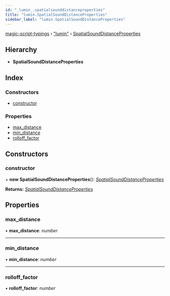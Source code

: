 ```yaml
---
id: "_lumin_.spatialsounddistanceproperties"
title: "lumin.SpatialSoundDistanceProperties"
sidebar_label: "lumin.SpatialSoundDistanceProperties"
---
```


[magic-script-typings](../index.md) › [&quot;lumin&quot;](../modules/_lumin_.md) › [SpatialSoundDistanceProperties](_lumin_.spatialsounddistanceproperties.md)

## Hierarchy

* **SpatialSoundDistanceProperties**

## Index

### Constructors

* [constructor](_lumin_.spatialsounddistanceproperties.md#constructor)

### Properties

* [max_distance](_lumin_.spatialsounddistanceproperties.md#max_distance)
* [min_distance](_lumin_.spatialsounddistanceproperties.md#min_distance)
* [rolloff_factor](_lumin_.spatialsounddistanceproperties.md#rolloff_factor)

## Constructors

###  constructor

\+ **new SpatialSoundDistanceProperties**(): *[SpatialSoundDistanceProperties](_lumin_.spatialsounddistanceproperties.md)*

**Returns:** *[SpatialSoundDistanceProperties](_lumin_.spatialsounddistanceproperties.md)*

## Properties

###  max_distance

• **max_distance**: *number*

___

###  min_distance

• **min_distance**: *number*

___

###  rolloff_factor

• **rolloff_factor**: *number*